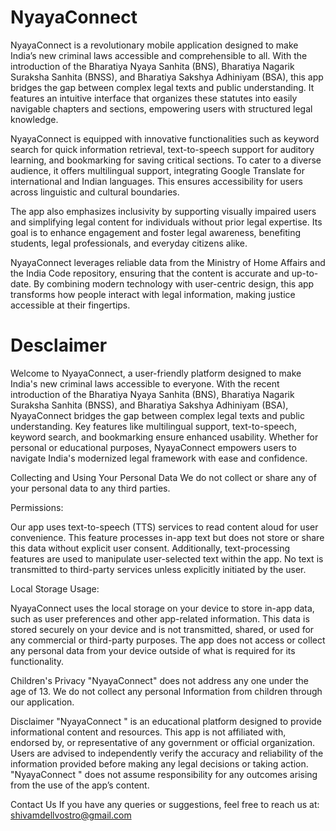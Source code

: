# NyayaConnect
NyayaConnect is a revolutionary mobile application designed to make India’s new criminal laws accessible and comprehensible to all. With the introduction of the Bharatiya Nyaya Sanhita (BNS), Bharatiya Nagarik Suraksha Sanhita (BNSS), and Bharatiya Sakshya Adhiniyam (BSA), this app bridges the gap between complex legal texts and public understanding. It features an intuitive interface that organizes these statutes into easily navigable chapters and sections, empowering users with structured legal knowledge.

NyayaConnect is equipped with innovative functionalities such as keyword search for quick information retrieval, text-to-speech support for auditory learning, and bookmarking for saving critical sections. To cater to a diverse audience, it offers multilingual support, integrating Google Translate for international and Indian languages. This ensures accessibility for users across linguistic and cultural boundaries.

The app also emphasizes inclusivity by supporting visually impaired users and simplifying legal content for individuals without prior legal expertise. Its goal is to enhance engagement and foster legal awareness, benefiting students, legal professionals, and everyday citizens alike.

NyayaConnect leverages reliable data from the Ministry of Home Affairs and the India Code repository, ensuring that the content is accurate and up-to-date. By combining modern technology with user-centric design, this app transforms how people interact with legal information, making justice accessible at their fingertips.

# Desclaimer
Welcome to NyayaConnect, a user-friendly platform designed to make India's new criminal laws accessible to everyone. With the recent introduction of the Bharatiya Nyaya Sanhita (BNS), Bharatiya Nagarik Suraksha Sanhita (BNSS), and Bharatiya Sakshya Adhiniyam (BSA), NyayaConnect bridges the gap between complex legal texts and public understanding. Key features like multilingual support, text-to-speech, keyword search, and bookmarking ensure enhanced usability. Whether for personal or educational purposes, NyayaConnect empowers users to navigate India's modernized legal framework with ease and confidence​.

Collecting and Using Your Personal Data
We do not collect or share any of your personal data to any third parties.


Permissions: 

Our app uses text-to-speech (TTS) services to read content aloud for user convenience. This feature processes in-app text but does not store or share this data without explicit user consent. Additionally, text-processing features are used to manipulate user-selected text within the app. No text is transmitted to third-party services unless explicitly initiated by the user. 


Local Storage Usage:

NyayaConnect uses the local storage on your device to store in-app data, such as user preferences and other app-related information. This data is stored securely on your device and is not transmitted, shared, or used for any commercial or third-party purposes. The app does not access or collect any personal data from your device outside of what is required for its functionality. 

Children's Privacy
"NyayaConnect" does not address any one under the age of 13. We do not collect any personal Information from children through our application.

Disclaimer 
"NyayaConnect " is an educational platform designed to provide informational content and resources. This app is not affiliated with, endorsed by, or representative of any government or official organization. Users are advised to independently verify the accuracy and reliability of the information provided before making any legal decisions or taking action. "NyayaConnect " does not assume responsibility for any outcomes arising from the use of the app’s content. 

Contact Us
If you have any queries or suggestions, feel free to reach us at: shivamdellvostro@gmail.com 
